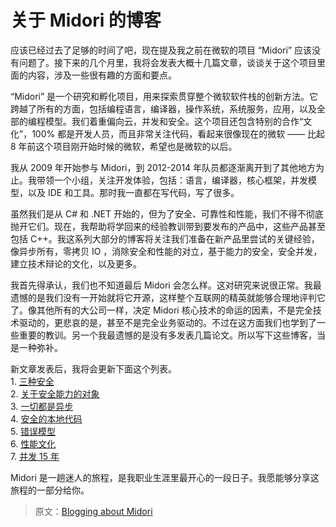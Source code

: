# 关于 Midori 的博客

应该已经过去了足够的时间了吧，现在提及我之前在微软的项目 “Midori” 应该没有问题了。接下来的几个月里，我将会发表大概十几篇文章，谈谈关于这个项目里面的内容，涉及一些很有趣的方面和要点。 

“Midori” 是一个研究和孵化项目，用来探索贯穿整个微软软件栈的创新方法。它跨越了所有的方面，包括编程语言，编译器，操作系统，系统服务，应用，以及全部的编程模型。我们着重偏向云，并发和安全。这个项目还包含特别的合作“文化”，100% 都是开发人员，而且非常关注代码，看起来很像现在的微软 —— 比起 8 年前这个项目刚开始时候的微软，希望也是微软的以后。

我从 2009 年开始参与 Midori，到 2012-2014 年队员都逐渐离开到了其他地方为止。我带领一个小组，关注开发体验，包括：语言，编译器，核心框架，并发模型，以及 IDE 和工具。那时我一直都在写代码，写了很多。 

虽然我们是从 C# 和 .NET 开始的，但为了安全、可靠性和性能，我们不得不彻底抛开它们。现在，我帮助将学回来的经验教训带到要发布的产品中，这些产品甚至包括 C++。我这系列大部分的博客将关注我们准备在新产品里尝试的关键经验，像异步所有，零拷贝 IO ，消除安全和性能的对立，基于能力的安全，安全并发，建立技术辩论的文化，以及更多。

我首先得承认，我们也不知道最后 Midori 会怎么样。这对研究来说很正常。我最遗憾的是我们没有一开始就将它开源，这样整个互联网的精英就能够合理地评判它了。像其他所有的大公司一样，决定 Midori 核心技术的命运的因素，不是完全技术驱动的，更悲哀的是，甚至不是完全业务驱动的。不过在这方面我们也学到了一些重要的教训。另一个我最遗憾的是没有多发表几篇论文。所以写下这些博客，当是一种弥补。

新文章发表后，我将会更新下面这个列表。  
    1. [三种安全](https://github.com/Ruikuan/blogging-about-midori/blob/master/a_tale_of_three_safeties.md)   
    2. [关于安全能力的对象](https://github.com/Ruikuan/blogging-about-midori/blob/master/objects_as_secure_capabilities.md)  
    3. [一切都是异步](https://github.com/Ruikuan/blog/blogging-about-midori/master/asynchronous_everything.md)  
    4. [安全的本地代码](https://github.com/Ruikuan/blogging-about-midori/blob/master/safe_native_code.md)  
    5. [错误模型](https://github.com/Ruikuan/blogging-about-midori/blob/master/the_error_model.md)  
    6. [性能文化](https://github.com/Ruikuan/blogging-about-midori/blob/master/performance_culture.md)  
    7. [并发 15 年](https://github.com/Ruikuan/blogging-about-midori/blob/master/15_years_of_concurrency.md)  

Midori 是一趟迷人的旅程，是我职业生涯里最开心的一段日子。我愿能够分享这旅程的一部分给你。 


> 原文：[Blogging about Midori](http://joeduffyblog.com/2015/11/03/blogging-about-midori/)
